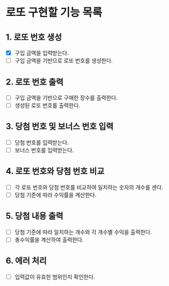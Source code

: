 # 로또 구현할 기능 목록

## 1. 로또 번호 생성

- [X] 구입 금액을 입력받는다.
- [ ] 구입 금액을 기반으로 로또 번호를 생성한다.

## 2. 로또 번호 출력

- [ ] 구입 금액을 기반으로 구매한 장수를 출력한다.
- [ ] 생성된 로또 번호를 출력한다.

## 3. 당첨 번호 및 보너스 번호 입력

- [ ] 당첨 번호를 입력받는다.
- [ ] 보너스 번호를 입력받는다.

## 4. 로또 번호와 당첨 번호 비교

- [ ] 각 로또 번호와 당첨 번호를 비교하여 일치하는 숫자의 개수를 센다.
- [ ] 당첨 기준에 따라 수익률을 계산한다.

## 5. 당첨 내용 출력

- [ ] 당첨 기준에 따라 일치하는 개수와 각 개수별 수익을 출력한다.
- [ ] 총수익률을 계산하여 출력한다.

## 6. 에러 처리

- [ ] 입력값이 유효한 범위인지 확인한다.

